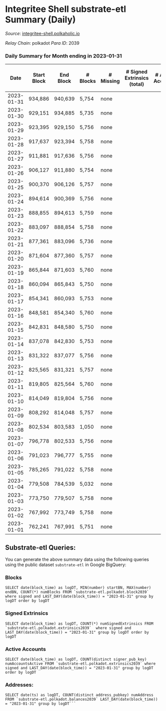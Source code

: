 # Integritee Shell substrate-etl Summary (Daily)

_Source_: [integritee-shell.polkaholic.io](https://integritee-shell.polkaholic.io)

*Relay Chain*: polkadot
*Para ID*: 2039



### Daily Summary for Month ending in 2023-01-31


| Date | Start Block | End Block | # Blocks | # Missing | # Signed Extrinsics (total) | # Active Accounts | # Addresses with Balances | # Events | # Transfers | # XCM Transfers In | # XCM Transfers Out |
| ---- | ----------- | --------- | -------- | --------- | --------------------------- | ----------------- | ------------------------- | -------- | ----------- | ------------------ | ------------------- |
| 2023-01-31 | 934,886 | 940,639 | 5,754 | none |  |  | 1 | 11,508 |   |   |   |
| 2023-01-30 | 929,151 | 934,885 | 5,735 | none |  |  | 1 | 11,470 |   |   |   |
| 2023-01-29 | 923,395 | 929,150 | 5,756 | none |  |  | 1 | 11,512 |   |   |   |
| 2023-01-28 | 917,637 | 923,394 | 5,758 | none |  |  | 1 | 11,516 |   |   |   |
| 2023-01-27 | 911,881 | 917,636 | 5,756 | none |  |  | 1 | 11,512 |   |   |   |
| 2023-01-26 | 906,127 | 911,880 | 5,754 | none |  |  | 1 | 11,508 |   |   |   |
| 2023-01-25 | 900,370 | 906,126 | 5,757 | none |  |  | 1 | 11,514 |   |   |   |
| 2023-01-24 | 894,614 | 900,369 | 5,756 | none |  |  | 1 | 11,512 |   |   |   |
| 2023-01-23 | 888,855 | 894,613 | 5,759 | none |  |  | 1 | 11,518 |   |   |   |
| 2023-01-22 | 883,097 | 888,854 | 5,758 | none |  |  | 1 | 11,516 |   |   |   |
| 2023-01-21 | 877,361 | 883,096 | 5,736 | none |  |  | 1 | 11,472 |   |   |   |
| 2023-01-20 | 871,604 | 877,360 | 5,757 | none |  |  | 1 | 11,514 |   |   |   |
| 2023-01-19 | 865,844 | 871,603 | 5,760 | none |  |  | 1 | 11,520 |   |   |   |
| 2023-01-18 | 860,094 | 865,843 | 5,750 | none |  |  | 1 | 11,500 |   |   |   |
| 2023-01-17 | 854,341 | 860,093 | 5,753 | none |  |  | 1 | 11,506 |   |   |   |
| 2023-01-16 | 848,581 | 854,340 | 5,760 | none |  |  | 1 | 11,520 |   |   |   |
| 2023-01-15 | 842,831 | 848,580 | 5,750 | none |  |  | 1 | 11,500 |   |   |   |
| 2023-01-14 | 837,078 | 842,830 | 5,753 | none |  |  | 1 | 11,506 |   |   |   |
| 2023-01-13 | 831,322 | 837,077 | 5,756 | none |  |  | 1 | 11,512 |   |   |   |
| 2023-01-12 | 825,565 | 831,321 | 5,757 | none |  |  | 1 | 11,514 |   |   |   |
| 2023-01-11 | 819,805 | 825,564 | 5,760 | none |  |  | 1 | 11,520 |   |   |   |
| 2023-01-10 | 814,049 | 819,804 | 5,756 | none |  |  | 1 | 11,512 |   |   |   |
| 2023-01-09 | 808,292 | 814,048 | 5,757 | none |  |  | 1 | 11,514 |   |   |   |
| 2023-01-08 | 802,534 | 803,583 | 1,050 | none |  |  | 1 | 2,100 |   |   |   |
| 2023-01-07 | 796,778 | 802,533 | 5,756 | none |  |  | 1 | 11,512 |   |   |   |
| 2023-01-06 | 791,023 | 796,777 | 5,755 | none |  |  | 1 | 11,510 |   |   |   |
| 2023-01-05 | 785,265 | 791,022 | 5,758 | none |  |  | 1 | 11,516 |   |   |   |
| 2023-01-04 | 779,508 | 784,539 | 5,032 | none |  |  | 1 | 10,064 |   |   |   |
| 2023-01-03 | 773,750 | 779,507 | 5,758 | none |  |  | 1 | 11,516 |   |   |   |
| 2023-01-02 | 767,992 | 773,749 | 5,758 | none |  |  | 1 | 11,516 |   |   |   |
| 2023-01-01 | 762,241 | 767,991 | 5,751 | none |  |  | 1 | 11,502 |   |   |   |

## Substrate-etl Queries:
You can generate the above summary data using the following queries using the public dataset `substrate-etl` in Google BigQuery:


### Blocks
```
SELECT date(block_time) as logDT, MIN(number) startBN, MAX(number) endBN, COUNT(*) numBlocks FROM `substrate-etl.polkadot.block2039`  where signed and LAST_DAY(date(block_time)) = "2023-01-31" group by logDT order by logDT
```


### Signed Extrinsics
```
SELECT date(block_time) as logDT, COUNT(*) numSignedExtrinsics FROM `substrate-etl.polkadot.extrinsics2039`  where signed and LAST_DAY(date(block_time)) = "2023-01-31" group by logDT order by logDT
```


### Active Accounts
```
SELECT date(block_time) as logDT, COUNT(distinct signer_pub_key) numAccountsActive FROM `substrate-etl.polkadot.extrinsics2039` where signed and LAST_DAY(date(block_time)) = "2023-01-31" group by logDT order by logDT
```


### Addresses:
```
SELECT date(ts) as logDT, COUNT(distinct address_pubkey) numAddress FROM `substrate-etl.polkadot.balances2039` LAST_DAY(date(block_time)) = "2023-01-31" group by logDT```

